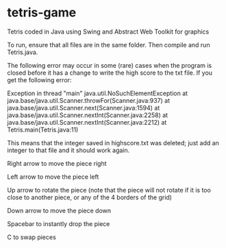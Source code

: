 # tetris-game
Tetris coded in Java using Swing and Abstract Web Toolkit for graphics

To run, ensure that all files are in the same folder.  Then compile and run Tetris.java.

The following error may occur in some (rare) cases when the program is closed before it has a change to write the high score to the txt file. If you get the following error:

Exception in thread "main" java.util.NoSuchElementException
        at java.base/java.util.Scanner.throwFor(Scanner.java:937)
        at java.base/java.util.Scanner.next(Scanner.java:1594)
        at java.base/java.util.Scanner.nextInt(Scanner.java:2258)
        at java.base/java.util.Scanner.nextInt(Scanner.java:2212)
        at Tetris.main(Tetris.java:11)

This means that the integer saved in highscore.txt was deleted; just add an integer to that file and it should work again.

Right arrow to move the piece right

Left arrow to move the piece left

Up arrow to rotate the piece (note that the piece will not rotate if it is too close to another piece, or any of the 4 borders of the grid)

Down arrow to move the piece down

Spacebar to instantly drop the piece

C to swap pieces

